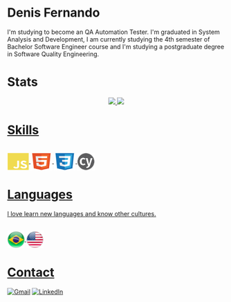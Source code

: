 # Denis Fernando

I'm studying to become an QA Automation Tester.
I'm graduated in System Analysis and Development, I am currently studying the 4th semester of Bachelor Software Engineer course and I'm studying a postgraduate degree in Software Quality Engineering.

  # Stats

<div align="center">
  <a href="https://github.com/DenFerOli">
  <img height="140em" src="https://github-readme-stats.vercel.app/api?username=denferoli&show_icons=true&theme=dark&include_all_commits=true&count_private=true"/>
  <img height="140em" src="https://github-readme-stats.vercel.app/api/top-langs/?username=denferoli&layout=compact&langs_count=7&theme=dark"/>
</div>
  
  # Skills
  
<div style="display: inline_block"><br>
  <img align="center" alt="JavaScript" height="40" width="50" src="https://raw.githubusercontent.com/devicons/devicon/master/icons/javascript/javascript-plain.svg" title="JavaScript">
  <img align="center" alt="HTML" height="40" width="50" src="https://raw.githubusercontent.com/devicons/devicon/master/icons/html5/html5-original.svg" title="HTML">
  <img align="center" alt="CSS" height="40" width="50" src="https://raw.githubusercontent.com/devicons/devicon/master/icons/css3/css3-original.svg" title="CSS">
  <img align="center" alt="Cypress" height="40" width="40" src=".\assets\3556671901536211770-256.png" title="Cypress" />
</div>
  
  ##
  
  # Languages
  
  I love learn new languages and know other cultures.
  <div style="display: inline_block"><br>
  <img align="center" alt="PT-BR" height="40" width="40" src=".\assets\brasil.png" title="Português" />
  <img align="center" alt="US" height="40" width="40" src=".\assets\united.png" title="English" />
    <!--
  <img align="center" alt="DE" height="40" width="40" src=".\assets\deutsch.png" title="Deutsch" />
  <img align="center" alt="ES" height="40" width="40" src=".\assets\espana.png" title="Español" />
  <img align="center" alt="FR" height="40" width="40" src=".\assets\france.png" title="Français" />
  <img align="center" alt="Ру" height="40" width="40" src=".\assets\ru.png" title="Русский" />-->
  </div>
  
  ##
  
  # Contact
 
<div>  	
  <a href = "mailto:deniferoli@gmail.com"><img src="https://img.shields.io/badge/-Gmail-%23333?style=for-the-badge&logo=gmail&logoColor=white" target="_blank" title="Gmail"></a>
  <a href="https://www.linkedin.com/in/denis-fer-oli/" target="_blank"><img src="https://img.shields.io/badge/-LinkedIn-%230077B5?style=for-the-badge&logo=linkedin&logoColor=white" target="_blank" title="LinkedIn"></a> 

</div>
